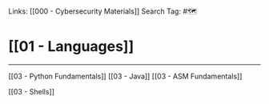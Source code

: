 Links: [[000 - Cybersecurity Materials]]
Search Tag: #🗺 

# [[01 - Languages]]
***


[[03 - Python Fundamentals]]
[[03 - Java]]
[[03 - ASM Fundamentals]]


[[03 - Shells]]

